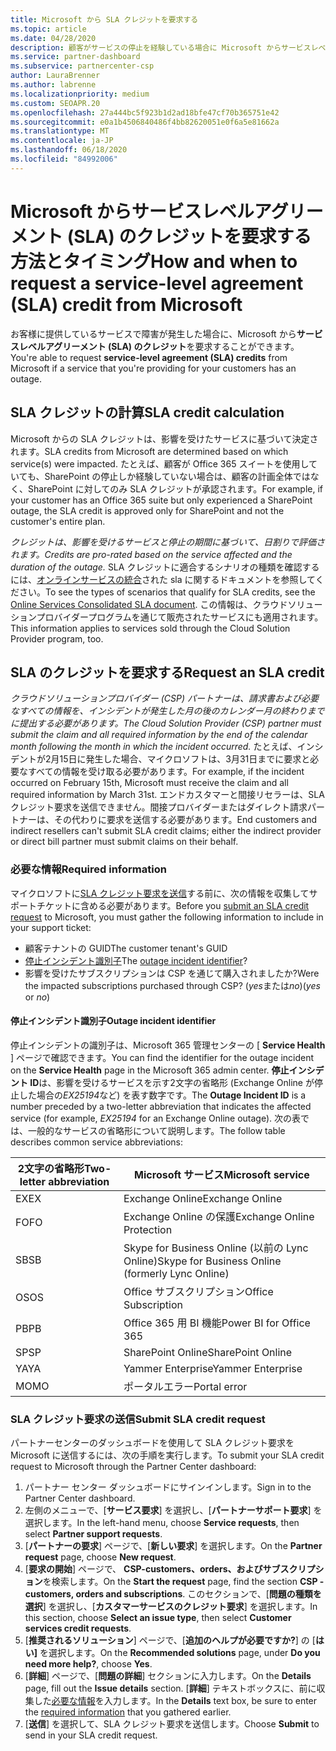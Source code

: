 ```yaml
---
title: Microsoft から SLA クレジットを要求する
ms.topic: article
ms.date: 04/28/2020
description: 顧客がサービスの停止を経験している場合に Microsoft からサービスレベルアグリーメント (SLA) のクレジットを要求するための特典、制限、および手順について説明します。
ms.service: partner-dashboard
ms.subservice: partnercenter-csp
author: LauraBrenner
ms.author: labrenne
ms.localizationpriority: medium
ms.custom: SEOAPR.20
ms.openlocfilehash: 27a444bc5f923b1d2ad18bfe47cf70b365751e42
ms.sourcegitcommit: e0a1b4506840486f4bb82620051e0f6a5e81662a
ms.translationtype: MT
ms.contentlocale: ja-JP
ms.lasthandoff: 06/18/2020
ms.locfileid: "84992006"
---
```

# <a name="how-and-when-to-request-a-service-level-agreement-sla-credit-from-microsoft"></a><span data-ttu-id="5c683-103">Microsoft からサービスレベルアグリーメント (SLA) のクレジットを要求する方法とタイミング</span><span class="sxs-lookup"><span data-stu-id="5c683-103">How and when to request a service-level agreement (SLA) credit from Microsoft</span></span>

<span data-ttu-id="5c683-104">お客様に提供しているサービスで障害が発生した場合に、Microsoft から**サービスレベルアグリーメント (SLA) のクレジット**を要求することができます。</span><span class="sxs-lookup"><span data-stu-id="5c683-104">You're able to request **service-level agreement (SLA) credits** from Microsoft if a service that you're providing for your customers has an outage.</span></span>

## <a name="sla-credit-calculation"></a><span data-ttu-id="5c683-105">SLA クレジットの計算</span><span class="sxs-lookup"><span data-stu-id="5c683-105">SLA credit calculation</span></span>

<span data-ttu-id="5c683-106">Microsoft からの SLA クレジットは、影響を受けたサービスに基づいて決定されます。</span><span class="sxs-lookup"><span data-stu-id="5c683-106">SLA credits from Microsoft are determined based on which service(s) were impacted.</span></span> <span data-ttu-id="5c683-107">たとえば、顧客が Office 365 スイートを使用していても、SharePoint の停止しか経験していない場合は、顧客の計画全体ではなく、SharePoint に対してのみ SLA クレジットが承認されます。</span><span class="sxs-lookup"><span data-stu-id="5c683-107">For example, if your customer has an Office 365 suite but only experienced a SharePoint outage, the SLA credit is approved only for SharePoint and not the customer's entire plan.</span></span>

<span data-ttu-id="5c683-108">*クレジットは、影響を受けるサービスと停止の期間に基づいて、日割りで評価されます。*</span><span class="sxs-lookup"><span data-stu-id="5c683-108">*Credits are pro-rated based on the service affected and the duration of the outage.*</span></span> <span data-ttu-id="5c683-109">SLA クレジットに適合するシナリオの種類を確認するには、[オンラインサービスの統合](http://www.microsoftvolumelicensing.com/DocumentSearch.aspx?Mode=3&DocumentTypeId=37)された sla に関するドキュメントを参照してください。</span><span class="sxs-lookup"><span data-stu-id="5c683-109">To see the types of scenarios that qualify for SLA credits, see the [Online Services Consolidated SLA document](http://www.microsoftvolumelicensing.com/DocumentSearch.aspx?Mode=3&DocumentTypeId=37).</span></span> <span data-ttu-id="5c683-110">この情報は、クラウドソリューションプロバイダープログラムを通じて販売されたサービスにも適用されます。</span><span class="sxs-lookup"><span data-stu-id="5c683-110">This information applies to services sold through the Cloud Solution Provider program, too.</span></span>

## <a name="request-an-sla-credit"></a><span data-ttu-id="5c683-111">SLA のクレジットを要求する</span><span class="sxs-lookup"><span data-stu-id="5c683-111">Request an SLA credit</span></span>

<span data-ttu-id="5c683-112">*クラウドソリューションプロバイダー (CSP) パートナーは、請求書および必要なすべての情報を、インシデントが発生した月の後のカレンダー月の終わりまでに提出する必要があります。*</span><span class="sxs-lookup"><span data-stu-id="5c683-112">*The Cloud Solution Provider (CSP) partner must submit the claim and all required information by the end of the calendar month following the month in which the incident occurred.*</span></span> <span data-ttu-id="5c683-113">たとえば、インシデントが2月15日に発生した場合、マイクロソフトは、3月31日までに要求と必要なすべての情報を受け取る必要があります。</span><span class="sxs-lookup"><span data-stu-id="5c683-113">For example, if the incident occurred on February 15th, Microsoft must receive the claim and all required information by March 31st.</span></span> <span data-ttu-id="5c683-114">エンドカスタマーと間接リセラーは、SLA クレジット要求を送信できません。間接プロバイダーまたはダイレクト請求パートナーは、その代わりに要求を送信する必要があります。</span><span class="sxs-lookup"><span data-stu-id="5c683-114">End customers and indirect resellers can't submit SLA credit claims; either the indirect provider or direct bill partner must submit claims on their behalf.</span></span>

### <a name="required-information"></a><span data-ttu-id="5c683-115">必要な情報</span><span class="sxs-lookup"><span data-stu-id="5c683-115">Required information</span></span>

<span data-ttu-id="5c683-116">マイクロソフトに[SLA クレジット要求を送信](#submit-sla-credit-request)する前に、次の情報を収集してサポートチケットに含める必要があります。</span><span class="sxs-lookup"><span data-stu-id="5c683-116">Before you [submit an SLA credit request](#submit-sla-credit-request) to Microsoft, you must gather the following information to include in your support ticket:</span></span>

- <span data-ttu-id="5c683-117">顧客テナントの GUID</span><span class="sxs-lookup"><span data-stu-id="5c683-117">The customer tenant's GUID</span></span>
- <span data-ttu-id="5c683-118">[停止インシデント識別子](#outage-incident-identifier)</span><span class="sxs-lookup"><span data-stu-id="5c683-118">The [outage incident identifier](#outage-incident-identifier)?</span></span>
- <span data-ttu-id="5c683-119">影響を受けたサブスクリプションは CSP を通じて購入されましたか?</span><span class="sxs-lookup"><span data-stu-id="5c683-119">Were the impacted subscriptions purchased through CSP?</span></span> <span data-ttu-id="5c683-120">(*yes*または*no*)</span><span class="sxs-lookup"><span data-stu-id="5c683-120">(*yes* or *no*)</span></span>

#### <a name="outage-incident-identifier"></a><span data-ttu-id="5c683-121">停止インシデント識別子</span><span class="sxs-lookup"><span data-stu-id="5c683-121">Outage incident identifier</span></span>

<span data-ttu-id="5c683-122">停止インシデントの識別子は、Microsoft 365 管理センターの [ **Service Health** ] ページで確認できます。</span><span class="sxs-lookup"><span data-stu-id="5c683-122">You can find the identifier for the outage incident on the **Service Health** page in the Microsoft 365 admin center.</span></span> <span data-ttu-id="5c683-123">**停止インシデント ID**は、影響を受けるサービスを示す2文字の省略形 (Exchange Online が停止した場合の*EX25194*など) を表す数字です。</span><span class="sxs-lookup"><span data-stu-id="5c683-123">The **Outage Incident ID** is a number preceded by a two-letter abbreviation that indicates the affected service (for example, *EX25194* for an Exchange Online outage).</span></span> <span data-ttu-id="5c683-124">次の表では、一般的なサービスの省略形について説明します。</span><span class="sxs-lookup"><span data-stu-id="5c683-124">The follow table describes common service abbreviations:</span></span>

| <span data-ttu-id="5c683-125">2文字の省略形</span><span class="sxs-lookup"><span data-stu-id="5c683-125">Two-letter abbreviation</span></span> | <span data-ttu-id="5c683-126">Microsoft サービス</span><span class="sxs-lookup"><span data-stu-id="5c683-126">Microsoft service</span></span> |
| ----------------------- | ----------------- |
| <span data-ttu-id="5c683-127">EX</span><span class="sxs-lookup"><span data-stu-id="5c683-127">EX</span></span> | <span data-ttu-id="5c683-128">Exchange Online</span><span class="sxs-lookup"><span data-stu-id="5c683-128">Exchange Online</span></span> |
| <span data-ttu-id="5c683-129">FO</span><span class="sxs-lookup"><span data-stu-id="5c683-129">FO</span></span> | <span data-ttu-id="5c683-130">Exchange Online の保護</span><span class="sxs-lookup"><span data-stu-id="5c683-130">Exchange Online Protection</span></span> |
| <span data-ttu-id="5c683-131">SB</span><span class="sxs-lookup"><span data-stu-id="5c683-131">SB</span></span> | <span data-ttu-id="5c683-132">Skype for Business Online (以前の Lync Online)</span><span class="sxs-lookup"><span data-stu-id="5c683-132">Skype for Business Online (formerly Lync Online)</span></span> |
| <span data-ttu-id="5c683-133">OS</span><span class="sxs-lookup"><span data-stu-id="5c683-133">OS</span></span> | <span data-ttu-id="5c683-134">Office サブスクリプション</span><span class="sxs-lookup"><span data-stu-id="5c683-134">Office Subscription</span></span> |
| <span data-ttu-id="5c683-135"> PB</span><span class="sxs-lookup"><span data-stu-id="5c683-135">PB</span></span> | <span data-ttu-id="5c683-136">Office 365 用 BI 機能</span><span class="sxs-lookup"><span data-stu-id="5c683-136">Power BI for Office 365</span></span> |
| <span data-ttu-id="5c683-137">SP</span><span class="sxs-lookup"><span data-stu-id="5c683-137">SP</span></span> | <span data-ttu-id="5c683-138">SharePoint Online</span><span class="sxs-lookup"><span data-stu-id="5c683-138">SharePoint Online</span></span> |
| <span data-ttu-id="5c683-139">YA</span><span class="sxs-lookup"><span data-stu-id="5c683-139">YA</span></span> | <span data-ttu-id="5c683-140">Yammer Enterprise</span><span class="sxs-lookup"><span data-stu-id="5c683-140">Yammer Enterprise</span></span> |
| <span data-ttu-id="5c683-141">MO</span><span class="sxs-lookup"><span data-stu-id="5c683-141">MO</span></span> | <span data-ttu-id="5c683-142">ポータルエラー</span><span class="sxs-lookup"><span data-stu-id="5c683-142">Portal error</span></span> |

### <a name="submit-sla-credit-request"></a><span data-ttu-id="5c683-143">SLA クレジット要求の送信</span><span class="sxs-lookup"><span data-stu-id="5c683-143">Submit SLA credit request</span></span>

<span data-ttu-id="5c683-144">パートナーセンターのダッシュボードを使用して SLA クレジット要求を Microsoft に送信するには、次の手順を実行します。</span><span class="sxs-lookup"><span data-stu-id="5c683-144">To submit your SLA credit request to Microsoft through the Partner Center dashboard:</span></span>

1. <span data-ttu-id="5c683-145">パートナー センター ダッシュボードにサインインします。</span><span class="sxs-lookup"><span data-stu-id="5c683-145">Sign in to the Partner Center dashboard.</span></span>
2. <span data-ttu-id="5c683-146">左側のメニューで、[**サービス要求**] を選択し、[**パートナーサポート要求**] を選択します。</span><span class="sxs-lookup"><span data-stu-id="5c683-146">In the left-hand menu, choose **Service requests**, then select **Partner support requests**.</span></span>
3. <span data-ttu-id="5c683-147">[**パートナーの要求**] ページで、[**新しい要求**] を選択します。</span><span class="sxs-lookup"><span data-stu-id="5c683-147">On the **Partner request** page, choose **New request**.</span></span>
4. <span data-ttu-id="5c683-148">[**要求の開始**] ページで、 **CSP-customers、orders、およびサブスクリプション**を検索します。</span><span class="sxs-lookup"><span data-stu-id="5c683-148">On the **Start the request** page, find the section **CSP - customers, orders and subscriptions**.</span></span> <span data-ttu-id="5c683-149">このセクションで、[**問題の種類を選択**] を選択し、[**カスタマーサービスのクレジット要求**] を選択します。</span><span class="sxs-lookup"><span data-stu-id="5c683-149">In this section, choose **Select an issue type**, then select **Customer services credit requests**.</span></span>
5. <span data-ttu-id="5c683-150">[**推奨されるソリューション**] ページで、[**追加のヘルプが必要ですか?**] の [**はい]** を選択します。</span><span class="sxs-lookup"><span data-stu-id="5c683-150">On the **Recommended solutions** page, under **Do you need more help?**, choose **Yes**.</span></span>
6. <span data-ttu-id="5c683-151">[**詳細**] ページで、[**問題の詳細**] セクションに入力します。</span><span class="sxs-lookup"><span data-stu-id="5c683-151">On the **Details** page, fill out the **Issue details** section.</span></span> <span data-ttu-id="5c683-152">[**詳細**] テキストボックスに、前に収集した[必要な情報](#required-information)を入力します。</span><span class="sxs-lookup"><span data-stu-id="5c683-152">In the **Details** text box, be sure to enter the [required information](#required-information) that you gathered earlier.</span></span>
7. <span data-ttu-id="5c683-153">[**送信**] を選択して、SLA クレジット要求を送信します。</span><span class="sxs-lookup"><span data-stu-id="5c683-153">Choose **Submit** to send in your SLA credit request.</span></span>

